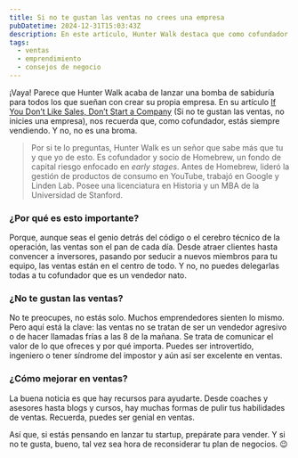 ```yaml
---
title: Si no te gustan las ventas no crees una empresa
pubDatetime: 2024-12-31T15:03:43Z
description: En este artículo, Hunter Walk destaca que como cofundador siempre estás vendiendo a clientes, inversores, prensa, equipo y socios. Aunque no seas un vendedor nato, es esencial comunicar el valor de tu empresa y su dirección. Incluso los introvertidos o ingenieros pueden ser excelentes en ventas. Evitar las ventas perjudica a tu equipo y a ti mismo. Existen recursos para mejorar en este aspecto.
tags:
  - ventas
  - emprendimiento
  - consejos de negocio
---
```


¡Vaya! Parece que Hunter Walk acaba de lanzar una bomba de sabiduría para todos los que sueñan con crear su propia empresa. En su artículo [If You Don’t Like Sales, Don’t Start a Company](https://hunterwalk.com/2024/12/30/if-you-dont-like-sales-dont-start-a-company/) (Si no te gustan las ventas, no inicies una empresa), nos recuerda que, como cofundador, estás siempre vendiendo. Y no, no es una broma.

> Por si te lo preguntas, Hunter Walk es un señor que sabe más que tu y que yo de esto. Es cofundador y socio de Homebrew, un fondo de capital riesgo enfocado en _early stages_. Antes de Homebrew, lideró la gestión de productos de consumo en YouTube, trabajó en Google y Linden Lab. Posee una licenciatura en Historia y un MBA de la Universidad de Stanford.

### ¿Por qué es esto importante?

Porque, aunque seas el genio detrás del código o el cerebro técnico de la operación, las ventas son el pan de cada día. Desde atraer clientes hasta convencer a inversores, pasando por seducir a nuevos miembros para tu equipo, las ventas están en el centro de todo. Y no, no puedes delegarlas todas a tu cofundador que es un vendedor nato.

### ¿No te gustan las ventas?

No te preocupes, no estás solo. Muchos emprendedores sienten lo mismo. Pero aquí está la clave: las ventas no se tratan de ser un vendedor agresivo o de hacer llamadas frías a las 8 de la mañana. Se trata de comunicar el valor de lo que ofreces y por qué importa. Puedes ser introvertido, ingeniero o tener síndrome del impostor y aún así ser excelente en ventas.

### ¿Cómo mejorar en ventas?

La buena noticia es que hay recursos para ayudarte. Desde coaches y asesores hasta blogs y cursos, hay muchas formas de pulir tus habilidades de ventas. Recuerda, puedes ser genial en ventas.

Así que, si estás pensando en lanzar tu startup, prepárate para vender. Y si no te gusta, bueno, tal vez sea hora de reconsiderar tu plan de negocios. 😉
